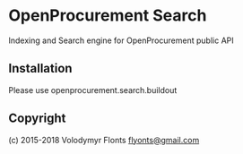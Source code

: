 # OpenProcurement Search

Indexing and Search engine for OpenProcurement public API

## Installation

Please use openprocurement.search.buildout

## Copyright

(c) 2015-2018 Volodymyr Flonts <flyonts@gmail.com>
